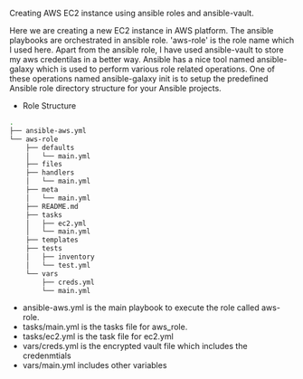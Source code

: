 Creating AWS EC2 instance using ansible roles and ansible-vault.
  
Here we are creating a new EC2 instance in AWS platform. The ansible playbooks are orchestrated in ansible role. 'aws-role' is the role name which I used here. Apart from the ansible role, I have used ansible-vault to store my aws credentilas in a better way. Ansible has a nice tool named ansible-galaxy which is used to perform various role related operations. One of these operations named ansible-galaxy init is to setup the predefined Ansible role directory structure for your Ansible projects.

* Role Structure
``` bash
.
├── ansible-aws.yml
└── aws-role
    ├── defaults
    │   └── main.yml
    ├── files
    ├── handlers
    │   └── main.yml
    ├── meta
    │   └── main.yml
    ├── README.md
    ├── tasks
    │   ├── ec2.yml
    │   └── main.yml
    ├── templates
    ├── tests
    │   ├── inventory
    │   └── test.yml
    └── vars
        ├── creds.yml
        └── main.yml

```
* ansible-aws.yml is the main playbook to execute the role called aws-role.
* tasks/main.yml is the tasks file for aws_role.
* tasks/ec2.yml is the task file for ec2.yml
* vars/creds.yml is the encrypted vault file which includes the credenmtials 
* vars/main.yml includes other variables

